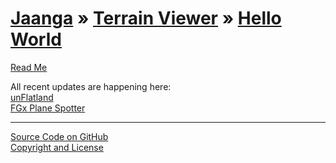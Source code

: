 [Jaanga](../../index.html ) &raquo; [Terrain Viewer]( ../index.html ) &raquo; [Hello World]( ./index.html )
================================================================================================

<p id=rm >
	<a href=JavaScript:displayPage("readme.md",rm); >Read Me</a>
</p>


All recent updates are happening here:  
[unFlatland]( ./un-flatland/index.html )  
[FGx Plane Spotter]( ../../fgx-plane-spotter/index.html )  
  

<!--
<p id=def >
	<a href=JavaScript:displayPage("test-folder-def/readme.md",def); >test-folder-def Read Me</a>
</p>
-->

****

[Source Code on GitHub]( https://github.com/jaanga/terrain-viewer/tree/gh-pages/hello-world/ )  
[Copyright and License]( https://github.com/jaanga/jaanga.github.io/blob/master/jaanga-copyright-and-mit-license.md )